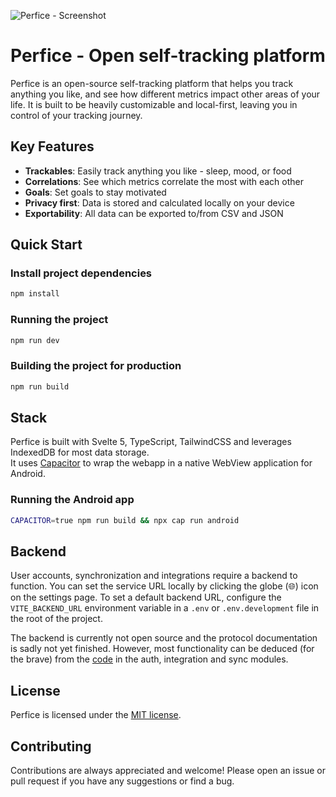 ![Perfice - Screenshot](https://raw.githubusercontent.com/p0lloc/perfice/main/assets/screenshot.png)
# Perfice - Open self-tracking platform

Perfice is an open-source self-tracking platform that helps you track anything you like, and see how different metrics impact other areas of your life. It is built to be heavily customizable and local-first, leaving you in control of your tracking journey.


## Key Features
- **Trackables**: Easily track anything you like - sleep, mood, or food
- **Correlations**: See which metrics correlate the most with each other
- **Goals**: Set goals to stay motivated
- **Privacy first**: Data is stored and calculated locally on your device
- **Exportability**: All data can be exported to/from CSV and JSON
## Quick Start
### Install project dependencies
```bash
npm install
```

### Running the project
```bash
npm run dev
```

### Building the project for production
```bash
npm run build
```
## Stack
Perfice is built with Svelte 5, TypeScript, TailwindCSS and leverages IndexedDB for most data storage.    
It uses [Capacitor](https://github.com/ionic-team/capacitor) to wrap the webapp in a native WebView application for Android.

### Running the Android app
```bash
CAPACITOR=true npm run build && npx cap run android
```

## Backend
User accounts, synchronization and integrations require a backend to function. You can set the service URL locally by clicking the globe (🌐) icon on the settings page. 
To set a default backend URL, configure the `VITE_BACKEND_URL` environment variable in a `.env` or `.env.development` file in the root of the project.

The backend is currently not open source and the protocol documentation is sadly not yet finished. However, most functionality can be deduced (for the brave) from the [code](https://github.com/p0lloc/perfice/blob/main/src/services) in the auth, integration and sync modules.

## License
Perfice is licensed under the [MIT license](https://github.com/p0lloc/perfice/blob/main/LICENSE).

## Contributing
Contributions are always appreciated and welcome! Please open an issue or pull request if you have any suggestions or find a bug.
